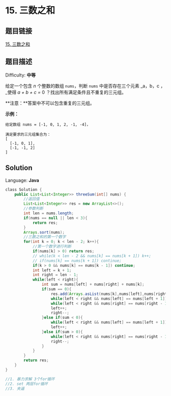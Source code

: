 # 15. 三数之和

## 题目链接

[15\. 三数之和](https://leetcode-cn.com/problems/3sum/)

## 题目描述

Difficulty: **中等**

给定一个包含 _n_ 个整数的数组 `nums`，判断 `nums` 中是否存在三个元素 _a，b，c ，_使得 _a + b + c =_ 0 ？找出所有满足条件且不重复的三元组。

**注意：**答案中不可以包含重复的三元组。

**示例：**

```
给定数组 nums = [-1, 0, 1, 2, -1, -4]，

满足要求的三元组集合为：
[
  [-1, 0, 1],
  [-1, -1, 2]
]
```

## Solution

Language: **Java**

```java
​class Solution {
    public List<List<Integer>> threeSum(int[] nums) {
        //返回值
        List<List<Integer>> res = new ArrayList<>();
        //参数判断
        int len = nums.length;
        if(nums == null || len < 3){
            return res;
        }
        Arrays.sort(nums);
        //三数之和的第一个数字
        for(int k = 0; k < len - 2; k++){
            //第一个数字进行判断
            if(nums[k] > 0) return res;
            // while(k < len - 2 && nums[k] == nums[k + 1]) k++;
            // if(nums[k] == nums[k + 1]) continue;
            if(k > 0 && nums[k] == nums[k - 1]) continue;
            int left = k + 1;
            int right = len - 1;
            while(left < right){
                int sum = nums[left] + nums[right] + nums[k];
                if(sum == 0){
                    res.add(Arrays.asList(nums[k],nums[left],nums[right]));
                    while(left < right && nums[left] == nums[left + 1]) left++;
                    while(left < right && nums[right] == nums[right - 1]) right--;
                    left++;
                    right--;
                }else if(sum < 0){
                    while(left < right && nums[left] == nums[left + 1]) left++;
                    left++;
                }else if(sum > 0){
                    while(left < right && nums[right] == nums[right - 1]) right--;
                    right--;
                }
            }
        }
        return res;
    }
}

//1. 暴力求解 3个for循环
//2. set 两层for循环
//3. 夹逼
```